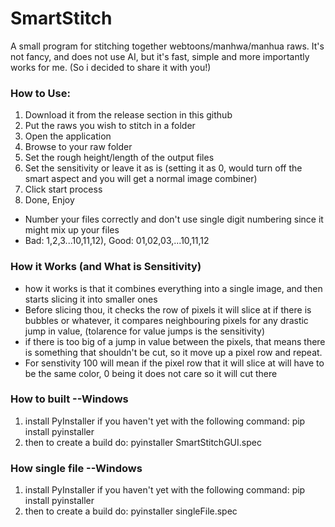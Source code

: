 # SmartStitch
A small program for stitching together webtoons/manhwa/manhua raws.
It's not fancy, and does not use AI, but it's fast, simple and more importantly works for me. (So i decided to share it with you!)

### How to Use:
1. Download it from the release section in this github
2. Put the raws you wish to stitch in a folder
3. Open the application
4. Browse to your raw folder
5. Set the rough height/length of the output files
6. Set the sensitivity or leave it as is (setting it as 0, would turn off the smart aspect and you will get a normal image combiner)
7. Click start process
8. Done, Enjoy

- Number your files correctly and don't use single digit numbering since it might mix up your files
- Bad: 1,2,3...10,11,12), Good: 01,02,03,...10,11,12

### How it Works (and What is Sensitivity)
- how it works is that it combines everything into a single image, and then starts slicing it into smaller ones
- Before slicing thou, it checks the row of pixels it will slice at if there is bubbles or whatever, it compares neighbouring pixels for any drastic jump in value, (tolarence for value jumps is the sensitivity)
- if there is too big of a jump in value between the pixels, that means there is something that shouldn't be cut, so it move up a pixel row and repeat.
- For senstivity 100 will mean if the pixel row that it will slice at will have to be the same color, 0 being it does not care so it will cut there

### How to built --Windows
1. install PyInstaller if you haven't yet with the following command: pip install pyinstaller
3. then to create a build do: pyinstaller SmartStitchGUI.spec

### How single file --Windows
1. install PyInstaller if you haven't yet with the following command: pip install pyinstaller
3. then to create a build do: pyinstaller singleFile.spec
